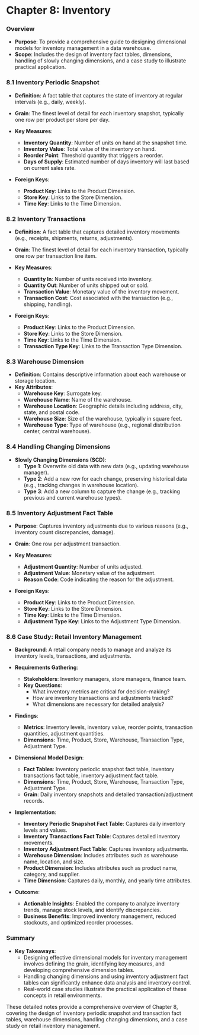 # Chapter 8: Inventory

### Overview
- **Purpose**: To provide a comprehensive guide to designing dimensional models for inventory management in a data warehouse.
- **Scope**: Includes the design of inventory fact tables, dimensions, handling of slowly changing dimensions, and a case study to illustrate practical application.

### 8.1 Inventory Periodic Snapshot
- **Definition**: A fact table that captures the state of inventory at regular intervals (e.g., daily, weekly).
- **Grain**: The finest level of detail for each inventory snapshot, typically one row per product per store per day.
- **Key Measures**:
  - **Inventory Quantity**: Number of units on hand at the snapshot time.
  - **Inventory Value**: Total value of the inventory on hand.
  - **Reorder Point**: Threshold quantity that triggers a reorder.
  - **Days of Supply**: Estimated number of days inventory will last based on current sales rate.

- **Foreign Keys**:
  - **Product Key**: Links to the Product Dimension.
  - **Store Key**: Links to the Store Dimension.
  - **Time Key**: Links to the Time Dimension.

### 8.2 Inventory Transactions
- **Definition**: A fact table that captures detailed inventory movements (e.g., receipts, shipments, returns, adjustments).
- **Grain**: The finest level of detail for each inventory transaction, typically one row per transaction line item.
- **Key Measures**:
  - **Quantity In**: Number of units received into inventory.
  - **Quantity Out**: Number of units shipped out or sold.
  - **Transaction Value**: Monetary value of the inventory movement.
  - **Transaction Cost**: Cost associated with the transaction (e.g., shipping, handling).

- **Foreign Keys**:
  - **Product Key**: Links to the Product Dimension.
  - **Store Key**: Links to the Store Dimension.
  - **Time Key**: Links to the Time Dimension.
  - **Transaction Type Key**: Links to the Transaction Type Dimension.

### 8.3 Warehouse Dimension
- **Definition**: Contains descriptive information about each warehouse or storage location.
- **Key Attributes**:
  - **Warehouse Key**: Surrogate key.
  - **Warehouse Name**: Name of the warehouse.
  - **Warehouse Location**: Geographic details including address, city, state, and postal code.
  - **Warehouse Size**: Size of the warehouse, typically in square feet.
  - **Warehouse Type**: Type of warehouse (e.g., regional distribution center, central warehouse).

### 8.4 Handling Changing Dimensions
- **Slowly Changing Dimensions (SCD)**:
  - **Type 1**: Overwrite old data with new data (e.g., updating warehouse manager).
  - **Type 2**: Add a new row for each change, preserving historical data (e.g., tracking changes in warehouse location).
  - **Type 3**: Add a new column to capture the change (e.g., tracking previous and current warehouse types).

### 8.5 Inventory Adjustment Fact Table
- **Purpose**: Captures inventory adjustments due to various reasons (e.g., inventory count discrepancies, damage).
- **Grain**: One row per adjustment transaction.
- **Key Measures**:
  - **Adjustment Quantity**: Number of units adjusted.
  - **Adjustment Value**: Monetary value of the adjustment.
  - **Reason Code**: Code indicating the reason for the adjustment.

- **Foreign Keys**:
  - **Product Key**: Links to the Product Dimension.
  - **Store Key**: Links to the Store Dimension.
  - **Time Key**: Links to the Time Dimension.
  - **Adjustment Type Key**: Links to the Adjustment Type Dimension.

### 8.6 Case Study: Retail Inventory Management
- **Background**: A retail company needs to manage and analyze its inventory levels, transactions, and adjustments.
- **Requirements Gathering**:
  - **Stakeholders**: Inventory managers, store managers, finance team.
  - **Key Questions**:
    - What inventory metrics are critical for decision-making?
    - How are inventory transactions and adjustments tracked?
    - What dimensions are necessary for detailed analysis?

- **Findings**:
  - **Metrics**: Inventory levels, inventory value, reorder points, transaction quantities, adjustment quantities.
  - **Dimensions**: Time, Product, Store, Warehouse, Transaction Type, Adjustment Type.

- **Dimensional Model Design**:
  - **Fact Tables**: Inventory periodic snapshot fact table, inventory transactions fact table, inventory adjustment fact table.
  - **Dimensions**: Time, Product, Store, Warehouse, Transaction Type, Adjustment Type.
  - **Grain**: Daily inventory snapshots and detailed transaction/adjustment records.

- **Implementation**:
  - **Inventory Periodic Snapshot Fact Table**: Captures daily inventory levels and values.
  - **Inventory Transactions Fact Table**: Captures detailed inventory movements.
  - **Inventory Adjustment Fact Table**: Captures inventory adjustments.
  - **Warehouse Dimension**: Includes attributes such as warehouse name, location, and size.
  - **Product Dimension**: Includes attributes such as product name, category, and supplier.
  - **Time Dimension**: Captures daily, monthly, and yearly time attributes.

- **Outcome**:
  - **Actionable Insights**: Enabled the company to analyze inventory trends, manage stock levels, and identify discrepancies.
  - **Business Benefits**: Improved inventory management, reduced stockouts, and optimized reorder processes.

### Summary
- **Key Takeaways**:
  - Designing effective dimensional models for inventory management involves defining the grain, identifying key measures, and developing comprehensive dimension tables.
  - Handling changing dimensions and using inventory adjustment fact tables can significantly enhance data analysis and inventory control.
  - Real-world case studies illustrate the practical application of these concepts in retail environments.

These detailed notes provide a comprehensive overview of Chapter 8, covering the design of inventory periodic snapshot and transaction fact tables, warehouse dimensions, handling changing dimensions, and a case study on retail inventory management.
